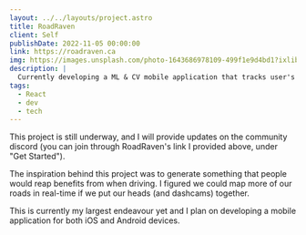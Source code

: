 ```yaml
---
layout: ../../layouts/project.astro
title: RoadRaven
client: Self
publishDate: 2022-11-05 00:00:00
link: https://roadraven.ca
img: https://images.unsplash.com/photo-1643686978109-499f1e9d4bd1?ixlib=rb-4.0.3&ixid=MnwxMjA3fDB8MHxwaG90by1wYWdlfHx8fGVufDB8fHx8&auto=format&fit=crop&w=1470&q=80
description: |
  Currently developing a ML & CV mobile application that tracks user's dashcams in an attempt to build a better Google Street View.
tags:
  - React
  - dev
  - tech
---
```


This project is still underway, and I will provide updates on the community discord (you can join through RoadRaven's link I provided above, under "Get Started").

The inspiration behind this project was to generate something that people would reap benefits from when driving. I figured we could map more of our roads in real-time if we put our heads (and dashcams) together.

This is currently my largest endeavour yet and I plan on developing a mobile application for both iOS and Android devices.